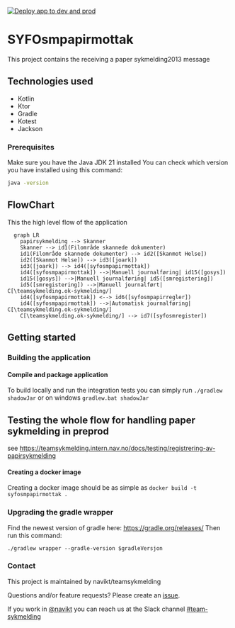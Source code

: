 [![Deploy app to dev and prod](https://github.com/navikt/syfosmpapirmottak/actions/workflows/deploy.yml/badge.svg)](https://github.com/navikt/syfosmpapirmottak/actions/workflows/deploy.yml)

# SYFOsmpapirmottak
This project contains the receiving a paper sykmelding2013 message

## Technologies used
* Kotlin
* Ktor
* Gradle
* Kotest
* Jackson

### Prerequisites
Make sure you have the Java JDK 21 installed
You can check which version you have installed using this command:
``` bash
java -version
```

## FlowChart
This the high level flow of the application
```mermaid
  graph LR
    papirsykmelding --> Skanner
    Skanner --> id1(Filområde skannede dokumenter)
    id1(Filområde skannede dokumenter) --> id2([Skanmot Helse])
    id2([Skanmot Helse]) --> id3([joark])
    id3([joark]) --> id4([syfosmpapirmottak])
    id4([syfosmpapirmottak]) -->|Manuell journalføring| id15([gosys])
    id15([gosys]) -->|Manuell journalføring| id5([smregistering])
    id5([smregistering]) -->|Manuell journalført| C[\teamsykmelding.ok-sykmelding/]
    id4([syfosmpapirmottak]) <--> id6([syfosmpapirregler])
    id4([syfosmpapirmottak]) -->|Automatisk journalføring| C[\teamsykmelding.ok-sykmelding/]
    C[\teamsykmelding.ok-sykmelding/] --> id7([syfosmregister]) 
```

## Getting started
### Building the application
#### Compile and package application
To build locally and run the integration tests you can simply run `./gradlew shadowJar` or on windows 
`gradlew.bat shadowJar`

## Testing the whole flow for handling paper sykmelding in preprod
see https://teamsykmelding.intern.nav.no/docs/testing/registrering-av-papirsykmelding

#### Creating a docker image
Creating a docker image should be as simple as `docker build -t syfosmpapirmottak .`

### Upgrading the gradle wrapper
Find the newest version of gradle here: https://gradle.org/releases/ Then run this command:

```./gradlew wrapper --gradle-version $gradleVersjon```

### Contact

This project is maintained by navikt/teamsykmelding

Questions and/or feature requests? Please create an [issue](https://github.com/navikt/syfosmpapirmottak/issues).

If you work in [@navikt](https://github.com/navikt) you can reach us at the Slack
channel [#team-sykmelding](https://nav-it.slack.com/archives/CMA3XV997)
